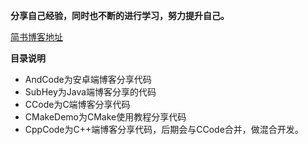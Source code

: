
**分享自己经验，同时也不断的进行学习，努力提升自己。**

[简书博客地址](https://www.jianshu.com/u/22473c43624f)

**目录说明**
+ AndCode为安卓端博客分享代码
+ SubHey为Java端博客分享的代码
+ CCode为C端博客分享代码
+ CMakeDemo为CMake使用教程分享代码
+ CppCode为C++端博客分享代码，后期会与CCode合并，做混合开发。
